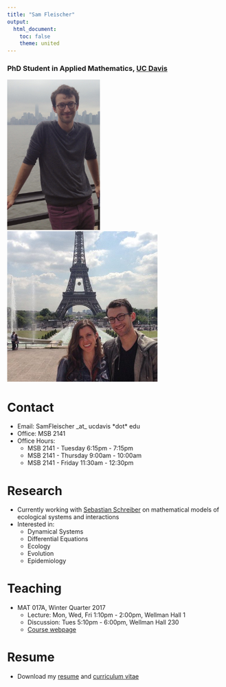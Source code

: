 ```yaml
---
title: "Sam Fleischer"
output:
  html_document:
    toc: false
    theme: united
---
```


### PhD Student in Applied Mathematics, <a href="https://www.math.ucdavis.edu/">UC Davis</a>
 
<img src="supporting_files/IMG_1277.jpg" style="height: 350px;"/>
<img src="supporting_files/kelly_and_i.png" style="height: 350px;"/>

# Contact

- Email: SamFleischer \_at\_ ucdavis \*dot\* edu
- Office: MSB 2141
- Office Hours:
    - MSB 2141 - Tuesday 6:15pm - 7:15pm
    - MSB 2141 - Thursday 9:00am - 10:00am
    - MSB 2141 - Friday 11:30am - 12:30pm
<!-- - <a href="https://www.math.ucdavis.edu/resources/calc_room/">Calculus Room</a> Hours: Wednesdays 4-5p -->

# Research

- Currently working with <a href="http://www-eve.ucdavis.edu/sschreiber/">Sebastian Schreiber</a> on mathematical models of ecological systems and interactions
- Interested in:
    - Dynamical Systems
    - Differential Equations
    - Ecology
    - Evolution
    - Epidemiology

# Teaching

<!-- - MAT 021C, Fall Quarter 2015
    - Lecture: Mon, Wed, Fri 10a-10:50a, Scrub Oak Auditorium 160
    - Discussion: Tues 8:10p-9p, Bainer Hall 1060
    - <a href="https://smartsite.ucdavis.edu/portal/site/9bba5bd4-0ce1-49c1-bfaa-46d16aa1d5ca">Course webpage</a>
    - <a href="supporting_files/class_notes/Fall2015_MAT021C/notes.html">Notes from my discussion section</a>
- MAT 022AL, Winter Quarter 2016
    - Thurs 2:10p-3p, Mathematical Science Building 2118
- MAT 017C, Spring Quarter 2016
    - Lecture: Mon, Wed, Fri 8a-8:50a, Giedt Hall 1001
    - Discussion: Thurs 6:10-7p, EPSCI 1317
    - <a href="https://smartsite.ucdavis.edu/portal/site/6be831d5-80a8-4bf8-bc4e-1c5a4c2ce2c3">Course webpage</a>
- MAT 017A, Fall Quarter 2016
    - Lecture: Monday, Wednesday, Friday 3:10-4p, Haring Hall 2205
    - Discussion: Section C04 Thursday 7:10-8p, Bainer Hall 1060
    - Discussion: Section C05 Thursday 8:10-9p, Bainer Hall 1132 -->
- MAT 017A, Winter Quarter 2017
    - Lecture: Mon, Wed, Fri 1:10pm - 2:00pm, Wellman Hall 1
    - Discussion: Tues 5:10pm - 6:00pm, Wellman Hall 230
    - <a href="https://canvas.ucdavis.edu/courses/68129">Course webpage</a>
    

# Resume

- Download my <a href="supporting_files/Fleischer_Resume.pdf">resume</a> and <a href="supporting_files/Fleischer_CV.pdf">curriculum vitae</a>
